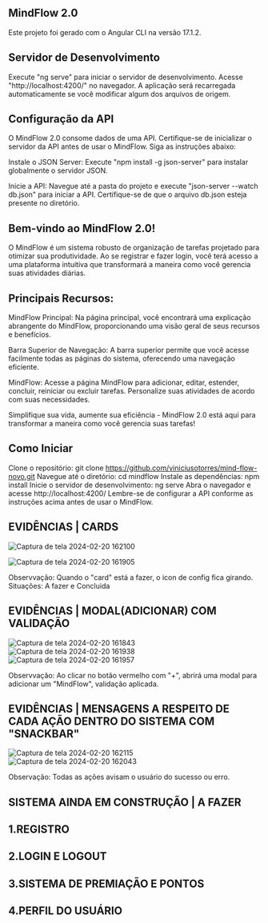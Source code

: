 ## MindFlow 2.0
Este projeto foi gerado com o Angular CLI na versão 17.1.2.

## Servidor de Desenvolvimento
Execute "ng serve" para iniciar o servidor de desenvolvimento. Acesse "http://localhost:4200/" no navegador. A aplicação será recarregada automaticamente se você modificar algum dos arquivos de origem.

## Configuração da API
O MindFlow 2.0 consome dados de uma API. Certifique-se de inicializar o servidor da API antes de usar o MindFlow. Siga as instruções abaixo:

Instale o JSON Server: Execute "npm install -g json-server" para instalar globalmente o servidor JSON.

Inicie a API: Navegue até a pasta do projeto e execute "json-server --watch db.json" para iniciar a API. Certifique-se de que o arquivo db.json esteja presente no diretório.

## Bem-vindo ao MindFlow 2.0!
O MindFlow é um sistema robusto de organização de tarefas projetado para otimizar sua produtividade. Ao se registrar e fazer login, você terá acesso a uma plataforma intuitiva que transformará a maneira como você gerencia suas atividades diárias.

## Principais Recursos:
MindFlow Principal: Na página principal, você encontrará uma explicação abrangente do MindFlow, proporcionando uma visão geral de seus recursos e benefícios.

Barra Superior de Navegação: A barra superior permite que você acesse facilmente todas as páginas do sistema, oferecendo uma navegação eficiente.

MindFlow: Acesse a página MindFlow para adicionar, editar, estender, concluir, reiniciar ou excluir tarefas. Personalize suas atividades de acordo com suas necessidades.

Simplifique sua vida, aumente sua eficiência - MindFlow 2.0 está aqui para transformar a maneira como você gerencia suas tarefas!

## Como Iniciar
Clone o repositório: git clone https://github.com/viniciusotorres/mind-flow-novo.git
Navegue até o diretório: cd mindflow
Instale as dependências: npm install
Inicie o servidor de desenvolvimento: ng serve
Abra o navegador e acesse http://localhost:4200/
Lembre-se de configurar a API conforme as instruções acima antes de usar o MindFlow.

## EVIDÊNCIAS | CARDS
![Captura de tela 2024-02-20 162100](https://github.com/viniciusotorres/mind-flow-novo/assets/117120838/adfa6ae6-b0ce-446c-9a67-6069853a97b3)

![Captura de tela 2024-02-20 161905](https://github.com/viniciusotorres/mind-flow-novo/assets/117120838/ca10a519-5959-44aa-b053-8b5569d538af)

Observvação: Quando o "card" está a fazer, o icon de config fica girando. Situações: A fazer e Concluida

## EVIDÊNCIAS | MODAL(ADICIONAR) COM VALIDAÇÃO

![Captura de tela 2024-02-20 161843](https://github.com/viniciusotorres/mind-flow-novo/assets/117120838/0d2baa26-7fa0-4c41-b976-c853dbc3173b)
![Captura de tela 2024-02-20 161938](https://github.com/viniciusotorres/mind-flow-novo/assets/117120838/61fe3dfa-fe24-434c-a601-678cf61bc2fc)
![Captura de tela 2024-02-20 161957](https://github.com/viniciusotorres/mind-flow-novo/assets/117120838/a951b4c5-21e4-42ea-bd36-2fa9c4cf10ae)

Observvação: Ao clicar no botão vermelho com "+", abrirá uma modal para adicionar um "MindFlow", validação aplicada.

## EVIDÊNCIAS | MENSAGENS A RESPEITO DE CADA AÇÃO DENTRO DO SISTEMA COM "SNACKBAR"

![Captura de tela 2024-02-20 162115](https://github.com/viniciusotorres/mind-flow-novo/assets/117120838/37f5aa93-b46f-465e-b6ae-1913de829e6e)
![Captura de tela 2024-02-20 162043](https://github.com/viniciusotorres/mind-flow-novo/assets/117120838/5ad454ac-350f-4abb-bda5-cf53c9a5e53d)

Observação: Todas as ações avisam o usuário do sucesso ou erro. 

## SISTEMA AINDA EM CONSTRUÇÃO | A FAZER

## 1.REGISTRO
## 2.LOGIN E LOGOUT 
## 3.SISTEMA DE PREMIAÇÃO E PONTOS
## 4.PERFIL DO USUÁRIO
